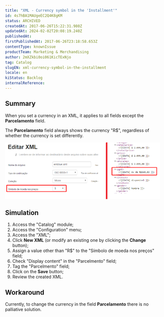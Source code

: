 ```yaml
---
title: "XML - Currency symbol in the 'Installment'"
id: 4s7hBA1MAUgeEC2Q4K8gKM
status: ARCHIVED
createdAt: 2017-06-26T15:22:31.980Z
updatedAt: 2024-02-02T20:08:19.240Z
publishedAt: 
firstPublishedAt: 2017-06-26T23:18:58.653Z
contentType: knownIssue
productTeam: Marketing & Merchandising
author: 2mXZkbi0oi061KicTExNjo
tag: Catalog
slugEN: xml-currency-symbol-in-the-installment
locale: en
kiStatus: Backlog
internalReference: 
---
```


## Summary

When you set a currency in an XML, it applies to all fields except the **Parcelamento** field.

The **Parcelamento** field always shows the currency "R$", regardless of whether the currency is set differently.

![Parcelamento](https://raw.githubusercontent.com/vtexdocs/known-issues/refs/heads/main/docs/en/known-issues/Marketing%20&%20Merchandising/xml-currency-symbol-in-the-installment_1.png)


## Simulation

1. Access the "Catalog" module;
2. Access the "Configuration" menu;
3. Access the "XML";
4. Click **New XML** (or modify an existing one by clicking the **Change** button);
5. Assign a value other than "R$" to the "Símbolo de moeda nos preços" field;
6. Check "Display content" in the "Parcelmento" field;
7. Tag the "Parcelmento" field;
8. Click on the __Save__ button;
9. Review the created XML.

## Workaround

Currently, to change the currency in the field **Parcelamento** there is no palliative solution.

